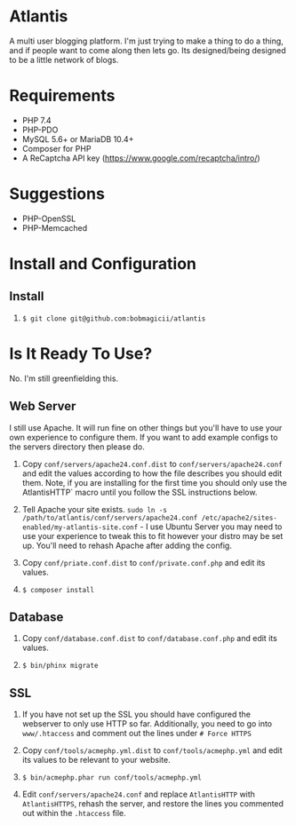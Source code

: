 # Atlantis

A multi user blogging platform. I'm just trying to make a thing to do a thing, and if people want to come along then lets go. Its designed/being designed to be a little network of blogs.

# Requirements

* PHP 7.4
* PHP-PDO
* MySQL 5.6+ or MariaDB 10.4+
* Composer for PHP
* A ReCaptcha API key (https://www.google.com/recaptcha/intro/)

# Suggestions

* PHP-OpenSSL
* PHP-Memcached

# Install and Configuration

## Install

1) `$ git clone git@github.com:bobmagicii/atlantis`

# Is It Ready To Use?

No. I'm still greenfielding this.

## Web Server

I still use Apache. It will run fine on other things but you'll have to use your own experience to configure them. If you want to add example configs to the servers directory then please do.

1) Copy `conf/servers/apache24.conf.dist` to `conf/servers/apache24.conf` and edit the values according to how the file describes you should edit them. Note, if you are installing for the first time you should only use the AtlantisHTTP` macro until you follow the SSL instructions below.

2) Tell Apache your site exists. `sudo ln -s /path/to/atlantis/conf/servers/apache24.conf /etc/apache2/sites-enabled/my-atlantis-site.conf` - I use Ubuntu Server you may need to use your experience to tweak this to fit however your distro may be set up. You'll need to rehash Apache after adding the config.

3) Copy `conf/priate.conf.dist` to `conf/private.conf.php` and edit its values.

4) `$ composer install`

## Database

1) Copy `conf/database.conf.dist` to `conf/database.conf.php` and edit its values.

2) `$ bin/phinx migrate`

## SSL

1) If you have not set up the SSL you should have configured the webserver to only use HTTP so far. Additionally, you need to go into `www/.htaccess` and comment out the lines under `# Force HTTPS`

2) Copy `conf/tools/acmephp.yml.dist` to `conf/tools/acmephp.yml` and edit its values
to be relevant to your website.

3) `$ bin/acmephp.phar run conf/tools/acmephp.yml`

4) Edit `conf/servers/apache24.conf` and replace `AtlantisHTTP` with `AtlantisHTTPS`, rehash the server, and restore the lines you commented out within the `.htaccess` file.



